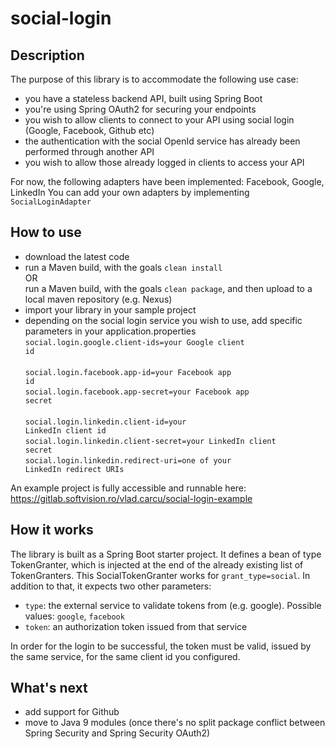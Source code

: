 # social-login
## Description
The purpose of this library is to accommodate the following use case:
- you have a stateless backend API, built using Spring Boot
- you're using Spring OAuth2 for securing your endpoints
- you wish to allow clients to connect to your API using social login (Google, Facebook, Github etc)
- the authentication with the social OpenId service has already been performed through another API
- you wish to allow those already logged in clients to access your API

For now, the following adapters have been implemented: Facebook, Google, LinkedIn
You can add your own adapters by implementing <code>SocialLoginAdapter</code>

## How to use
- download the latest code
- run a Maven build, with the goals <code>clean install</code><br>
OR<br>
run a Maven build, with the goals <code>clean package</code>, and then upload to a local maven repository (e.g. Nexus)
- import your library in your sample project
- depending on the social login service you wish to use, add specific parameters in your application.properties<br>
<code>social.login.google.client-ids=your Google client id</code><br><br>
<code>social.login.facebook.app-id=your Facebook app id</code><br>
<code>social.login.facebook.app-secret=your Facebook app secret</code><br><br>
<code>social.login.linkedin.client-id=your LinkedIn client id</code><br>
<code>social.login.linkedin.client-secret=your LinkedIn client secret</code><br>
<code>social.login.linkedin.redirect-uri=one of your LinkedIn redirect URIs</code><br>

An example project is fully accessible and runnable here: https://gitlab.softvision.ro/vlad.carcu/social-login-example

## How it works
The library is built as a Spring Boot starter project.
It defines a bean of type TokenGranter, which is injected at the end of the already existing list of TokenGranters.
This SocialTokenGranter works for <code>grant_type=social</code>. In addition to that, it expects two other parameters:
- <code>type</code>: the external service to validate tokens from (e.g. google). Possible values: <code>google</code>, <code>facebook</code>
- <code>token</code>: an authorization token issued from that service

In order for the login to be successful, the token must be valid, issued by the same service, for the same client id you configured. 

## What's next
- add support for Github
- move to Java 9 modules (once there's no split package conflict between Spring Security and Spring Security OAuth2)